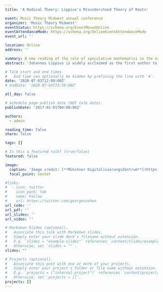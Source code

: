 ```yaml
---
title: 'A Radical Theory: Lippius’s Misunderstood Theory of Roots'

event: Music Theory Midwest annual conference
organizer: 'Music Theory Midwest'
eventStatus: https://schema.org/EventMovedOnline
eventAttendanceMode: https://schema.org/OnlineEventAttendanceMode
event_url: ''

location: Online
address: ''

summary: A new reading of the role of speculative mathematics in the origins of the theory of the triad.
abstract: 'Johannes Lippius is widely acclaimed as the first author to articulate fully the modern concept of the musical triad.  Lippius speaks of the triad’s fundamental pitch, which maintains its status even when not present in the lowest voice.  He also he uses the term “root” (radix), but not for that fundamental pitch: curiously, Lippius’s notion of the triadic root scarcely overlaps at all with our modern idea.  Attending to the complexities of Lippius’s conception of the root, I demonstrate its hitherto overlooked relationship to Nicholas of Cusa’s notion of the “unitary root” in his idiosyncratic and influential fusion of Trinitarian doctrine and Neopythagorean numerology.  I reveal that for Lippius the root is the first unfolding of the principle of number itself and thus is a powerful expression of music’s relationship to the divine.'

# Talk start and end times.
#   End time can optionally be hidden by prefixing the line with `#`.
date: '2020-07-03T12:00:00Z'
# endDate: '2020-07-03T23:59:00Z'

all_day: false

# Schedule page publish date (NOT talk date).
publishDate: '2017-01-01T00:00:00Z'

authors:
  - admin

reading_time: false
share: false

tags: []

# Is this a featured talk? (true/false)
featured: false

image:
  caption: 'Image credit: [**Münchner DigitalisierungsZentrum**](https://www.digitale-sammlungen.de/en/view/bsb00089436?page=,1)'
  focal_point: Center

#links:
#  - icon: twitter
#    icon_pack: fab
#    name: Follow
#    url: https://twitter.com/georgecushen
url_code: ''
url_pdf: ''
url_slides: ''
url_video: ''

# Markdown Slides (optional).
#   Associate this talk with Markdown slides.
#   Simply enter your slide deck's filename without extension.
#   E.g. `slides = "example-slides"` references `content/slides/example-slides.md`.
#   Otherwise, set `slides = ""`.
slides: ""

# Projects (optional).
#   Associate this post with one or more of your projects.
#   Simply enter your project's folder or file name without extension.
#   E.g. `projects = ["internal-project"]` references `content/project/deep-learning/index.md`.
#   Otherwise, set `projects = []`.
projects: []
---
```

